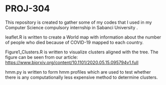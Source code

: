 # PROJ-304

This repository is created to gather some of my codes that I used in my Computer Science compulsory internship in Sabanci University .

leaflet.R is written to create a World map with information about the number of people who died because of COVID-19 mapped to each country.

Figure1_Clusters.R is written to visualize clusters aligned with the tree. The figure can be seen from our article: https://www.biorxiv.org/content/10.1101/2020.05.15.095794v1.full

hmm.py is written to form hmm profiles which are used to test whether there is any computationally less expensive method to determine clusters.

